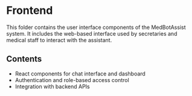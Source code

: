# Frontend

This folder contains the user interface components of the MedBotAssist system. It includes the web-based interface used by secretaries and medical staff to interact with the assistant.

## Contents
- React components for chat interface and dashboard
- Authentication and role-based access control
- Integration with backend APIs
